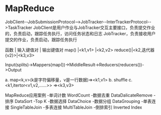 MapReduce
===
JobClient--JobSubmissionProtocol-->JobTracker--InterTrackerProtocol-->TaskTracker
JobClient是用户作业与JobTracker交互主要接口，负责提交作业的，负责启动，跟踪任务执行，访问任务状态和日志
JobTracker，负责接收用户提交的作业，负责启动，跟踪任务执行
 
函数       |      输入键值对    |      输出键值对
map()     |<k1,v1>        |<k2,v2>
reduce()|<k2,迭代器{v2}>|<k3,v3>
 
Input(splits)->Mappers(map())->MiddleResult->Reducers(reducers())->Output
 
a. map<k,v>(k是字符偏移量，v是一行数据)=><k1,v1>
b. shuffle
c. <k1,itertor<v1,v2,……>> =><k3,v3>
 
MapReduce应用案例
-单词计数 WordCount
-数据去重 DataDalicateRemove
-排序 DataSort
-Top K
-数据选择 DataChoice
-数据分组 DataGrouping
-单表连接 SingleTableJoin
-多表连接 MultiTableJoin
-倒排索引 Inverted Index